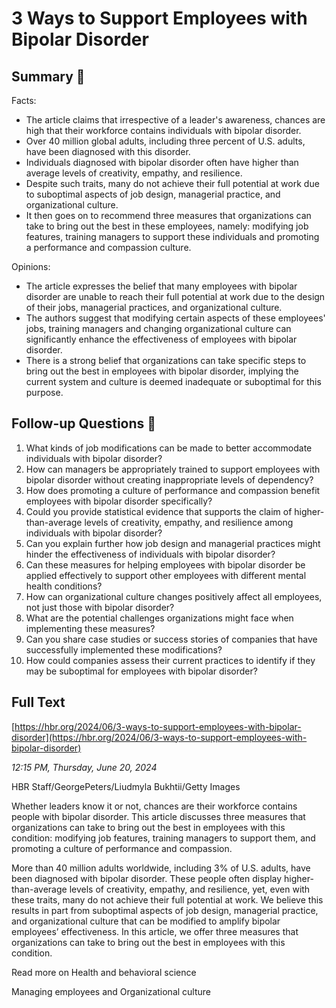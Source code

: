 # 3 Ways to Support Employees with Bipolar Disorder

## Summary 🤖

Facts:
- The article claims that irrespective of a leader's awareness, chances are high that their workforce contains individuals with bipolar disorder. 
- Over 40 million global adults, including three percent of U.S. adults, have been diagnosed with this disorder. 
- Individuals diagnosed with bipolar disorder often have higher than average levels of creativity, empathy, and resilience.
- Despite such traits, many do not achieve their full potential at work due to suboptimal aspects of job design, managerial practice, and organizational culture.
- It then goes on to recommend three measures that organizations can take to bring out the best in these employees, namely: modifying job features, training managers to support these individuals and promoting a performance and compassion culture.

Opinions:
- The article expresses the belief that many employees with bipolar disorder are unable to reach their full potential at work due to the design of their jobs, managerial practices, and organizational culture.
- The authors suggest that modifying certain aspects of these employees' jobs, training managers and changing organizational culture can significantly enhance the effectiveness of employees with bipolar disorder.
- There is a strong belief that organizations can take specific steps to bring out the best in employees with bipolar disorder, implying the current system and culture is deemed inadequate or suboptimal for this purpose.

## Follow-up Questions 🤖

1. What kinds of job modifications can be made to better accommodate individuals with bipolar disorder?
2. How can managers be appropriately trained to support employees with bipolar disorder without creating inappropriate levels of dependency?
3. How does promoting a culture of performance and compassion benefit employees with bipolar disorder specifically?
4. Could you provide statistical evidence that supports the claim of higher-than-average levels of creativity, empathy, and resilience among individuals with bipolar disorder?
5. Can you explain further how job design and managerial practices might hinder the effectiveness of individuals with bipolar disorder?
6. Can these measures for helping employees with bipolar disorder be applied effectively to support other employees with different mental health conditions?
7. How can organizational culture changes positively affect all employees, not just those with bipolar disorder?
8. What are the potential challenges organizations might face when implementing these measures?
9. Can you share case studies or success stories of companies that have successfully implemented these modifications?
10. How could companies assess their current practices to identify if they may be suboptimal for employees with bipolar disorder?

## Full Text

[https://hbr.org/2024/06/3-ways-to-support-employees-with-bipolar-disorder](https://hbr.org/2024/06/3-ways-to-support-employees-with-bipolar-disorder)

*12:15 PM, Thursday, June 20, 2024*

HBR Staff/GeorgePeters/Liudmyla Bukhtii/Getty Images

Whether leaders know it or not, chances are their workforce contains people with bipolar disorder. This article discusses three measures that organizations can take to bring out the best in employees with this condition: modifying job features, training managers to support them, and promoting a culture of performance and compassion.

More than 40 million adults worldwide, including 3% of U.S. adults, have been diagnosed with bipolar disorder. These people often display higher-than-average levels of creativity, empathy, and resilience, yet, even with these traits, many do not achieve their full potential at work. We believe this results in part from suboptimal aspects of job design, managerial practice, and organizational culture that can be modified to amplify bipolar employees’ effectiveness. In this article, we offer three measures that organizations can take to bring out the best in employees with this condition.

Read more on Health and behavioral science

Managing employees and Organizational culture

